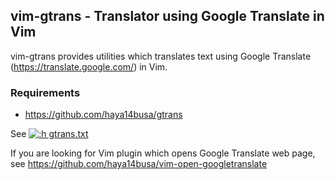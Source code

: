 ## vim-gtrans - Translator using Google Translate in Vim

vim-gtrans provides utilities which translates text using Google Translate (https://translate.google.com/) in Vim.

### Requirements
- https://github.com/haya14busa/gtrans

See [![:h gtrans.txt](https://img.shields.io/badge/doc-%3Ah%20gtrans.txt-red.svg)](doc/gtrans.txt)

If you are looking for Vim plugin which opens Google Translate web page, see https://github.com/haya14busa/vim-open-googletranslate
